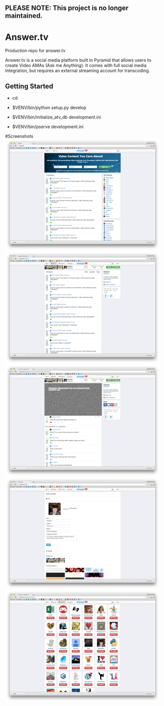 
## PLEASE NOTE: This project is no longer maintained.

# Answer.tv
Production repo for answer.tv

Answer.tv is a social media platform built in Pyramid that allows users to create Video AMAs (Ask me Anything). It comes with full social media Integration, but requires an external streaming account for transcoding.


Getting Started
---------------

- cd <directory containing this file>

- $VENV/bin/python setup.py develop

- $VENV/bin/initialize_atv_db development.ini

- $VENV/bin/pserve development.ini


#Screenshots
![Screenshot1](/screenshots/1.png?raw=true "Main Menu (Infinite Scroll)")
![Screenshot2](/screenshots/2.png?raw=true "Wall")
![Screenshot3](/screenshots/3.png?raw=true "")
![Screenshot4](/screenshots/4.png?raw=true "")
![Screenshot5](/screenshots/5.png?raw=true "")
